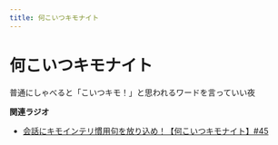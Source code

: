 ```yaml
---
title: 何こいつキモナイト
---
```


# 何こいつキモナイト


普通にしゃべると「こいつキモ！」と思われるワードを言っていい夜

**関連ラジオ**

-   [会話にキモインテリ慣用句を放り込め！【何こいつキモナイト】#45](https://www.youtube.com/watch?v=o9xAhJ2ZbRQ)
